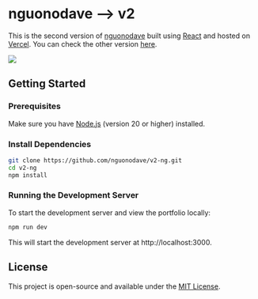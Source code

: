 # nguonodave --> v2

This is the second version of [nguonodave](https://nguonodave.pythonanywhere.com/) built using [React](https://reactjs.org/) and hosted on [Vercel](https://vercel.com/). You can check the other version [here](https://github.com/nguonodave/v1-ng).

<img src="https://nguonodave.vercel.app/images/v2-ng.png">

## Getting Started

### Prerequisites

Make sure you have [Node.js](https://nodejs.org/) (version 20 or higher) installed.

### Install Dependencies

```bash
git clone https://github.com/nguonodave/v2-ng.git
cd v2-ng
npm install
```

### Running the Development Server

To start the development server and view the portfolio locally:

```bash
npm run dev
```
This will start the development server at http://localhost:3000.

## License

This project is open-source and available under the [MIT License](LICENSE).
